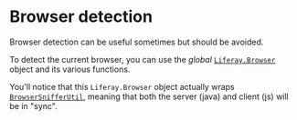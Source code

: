# Browser detection

Browser detection can be useful sometimes but should be avoided.

To detect the current browser, you can use the _global_ [`Liferay.Browser`](https://github.com/liferay/liferay-portal/blob/eb823a315efd5a85c2e08abea8de3c9362bb07d7/portal-web/docroot/html/common/themes/top_js.jspf#L21-L102) object and its various functions.

You'll notice that this `Liferay.Browser` object actually wraps [`BrowserSnifferUtil`](https://github.com/liferay/liferay-portal/blob/ced3d6d93c8721ae09ea2c2c88ee8aec4dd36938/portal-kernel/src/com/liferay/portal/kernel/servlet/BrowserSnifferUtil.java), meaning that both the server (java) and client (js) will be in "sync".
